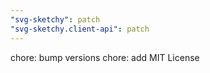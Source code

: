 ```yaml
---
"svg-sketchy": patch
"svg-sketchy.client-api": patch
---
```


chore: bump versions
chore: add MIT License
